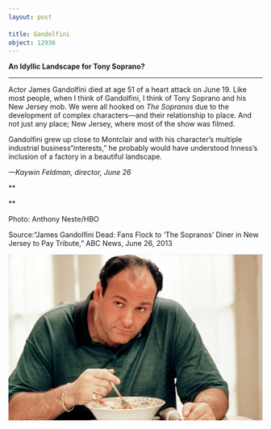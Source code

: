 ```yaml
---
layout: post

title: Gandolfini
object: 12936
---
```

**An Idyllic Landscape for Tony Soprano?**

****

Actor James Gandolfini died at age 51 of a heart attack on June 19. Like most people, when I think of Gandolfini, I think of Tony Soprano and his New Jersey mob. We were all hooked on *The Sopranos* due to the development of complex characters—and their relationship to place. And not just any place; New Jersey, where most of the show was filmed.

Gandolfini grew up close to Montclair and with his character’s multiple industrial business“interests,” he probably would have understood Inness’s inclusion of a factory in a beautiful landscape. 

*—Kaywin Feldman, director, June 26*

**

**

Photo: Anthony Neste/HBO 

Source:“James Gandolfini Dead: Fans Flock to ‘The Sopranos’ Diner in New Jersey to Pay Tribute,” ABC News, June 26, 2013

![](../images/NewsFlash_Feldman_Gandolfini6.26.2EDIT-1.jpeg)
